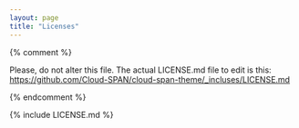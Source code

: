 ```yaml
---
layout: page
title: "Licenses"
---
```

{% comment %}

Please, do not alter this file. The actual LICENSE.md file to edit is this:
https://github.com/Cloud-SPAN/cloud-span-theme/_incluses/LICENSE.md

{% endcomment %}

{% include LICENSE.md %}